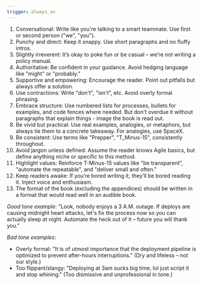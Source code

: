 ```yaml
---
trigger: always_on
---
```


1. Conversational: Write like you're talking to a smart teammate. Use first or second person ("we", "you").
1. Punchy and direct: Keep it snappy. Use short paragraphs and no fluffy intros.
1. Slightly irreverent: It’s okay to poke fun or be casual – we’re not writing a policy manual.
1. Authoritative: Be confident in your guidance. Avoid hedging language like "might" or "probably."
1. Supportive and empowering: Encourage the reader. Point out pitfalls but always offer a solution.
1. Use contractions: Write "don't", "isn't", etc. Avoid overly formal phrasing.
1. Embrace structure: Use numbered lists for processes, bullets for examples, and code fences where needed. But don't overdue it without paragraphs that explain things - image the book is read out.
1. Be vivid but practical: Use real examples, analogies, or metaphors, but always tie them to a concrete takeaway. For analogies, use SpaceX.
1. Be consistent: Use terms like "Prepper", "T_Minus-15", consistently throughout.
1. Avoid jargon unless defined: Assume the reader knows Agile basics, but define anything niche or specific to this method.
1. Highlight values: Reinforce T-Minus-15 values like "be transparent", "automate the repeatable", and "deliver small and often."
1. Keep readers awake: If you’re bored writing it, they’ll be bored reading it. Inject voice and enthusiasm.
1. The format of the book (excluding the appendices) should be written in a format that would read well in an audible book.

*Good tone example*: "Look, nobody enjoys a 3 A.M. outage. If deploys are causing midnight heart attacks, let's fix the process now so you can actually sleep at night. Automate the heck out of it – future you will thank you."

*Bad tone examples*:

- Overly formal: "It is of utmost importance that the deployment pipeline is optimized to prevent after-hours interruptions." (Dry and lifeless – not our style.)
- Too flippant/slangy: "Deploying at 3am sucks big time, lol just script it and stop whining." (Too dismissive and unprofessional in tone.)
